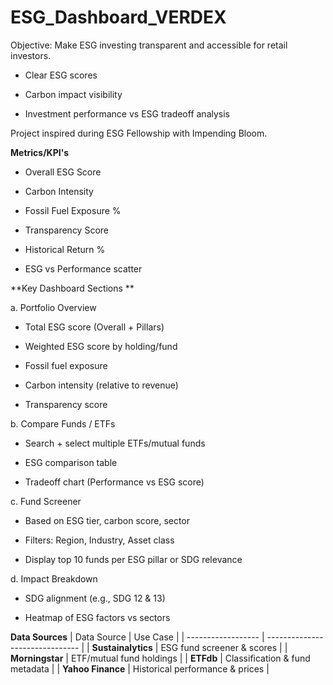 # ESG_Dashboard_VERDEX
Objective: Make ESG investing transparent and accessible for retail investors. 

- Clear ESG scores

- Carbon impact visibility

- Investment performance vs ESG tradeoff analysis

Project inspired during ESG Fellowship with Impending Bloom. 

**Metrics/KPI's**
- Overall ESG Score

- Carbon Intensity

- Fossil Fuel Exposure %

- Transparency Score

- Historical Return %

- ESG vs Performance scatter

**Key Dashboard Sections
**

a. Portfolio Overview

- Total ESG score (Overall + Pillars)

- Weighted ESG score by holding/fund

- Fossil fuel exposure

- Carbon intensity (relative to revenue)

- Transparency score

b. Compare Funds / ETFs

- Search + select multiple ETFs/mutual funds

- ESG comparison table

- Tradeoff chart (Performance vs ESG score)

c. Fund Screener

- Based on ESG tier, carbon score, sector

- Filters: Region, Industry, Asset class

- Display top 10 funds per ESG pillar or SDG relevance

d. Impact Breakdown

- SDG alignment (e.g., SDG 12 & 13)

- Heatmap of ESG factors vs sectors



**Data Sources**
| Data Source        | Use Case                        |
| ------------------ | ------------------------------- |
| **Sustainalytics** | ESG fund screener & scores      |
| **Morningstar**    | ETF/mutual fund holdings        |
| **ETFdb**          | Classification & fund metadata  |
| **Yahoo Finance**  | Historical performance & prices |
